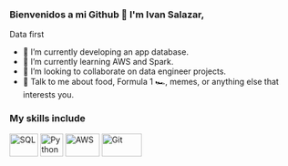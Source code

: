 

### Bienvenidos a mi Github 👋 I'm Ivan Salazar,

Data first 

- 🔭 I’m currently developing an app database.
- 🌱 I’m currently learning AWS and Spark.
- 👯 I’m looking to collaborate on data engineer projects.
- 💬 Talk to me about  food, Formula 1 :racing_car:, memes, or anything else that interests you.

### My skills include

<p align="left">
  <img title="SQL" src="https://cloudblogs.microsoft.com/uploads/prod/sites/32/2020/05/SQL.png" width="50" height="40" />
	<img title="Python" src="https://raw.githubusercontent.com/Thomas-George-T/Thomas-George-T/master/assets/python.svg" width="40" height="40" />
	<img title="AWS" src="https://raw.githubusercontent.com/Thomas-George-T/Thomas-George-T/master/assets/aws.svg" width="60" height="40" />
	<img title="Git" src="https://raw.githubusercontent.com/Thomas-George-T/Thomas-George-T/master/assets/git.svg" width="70" height="40" />
</p>

